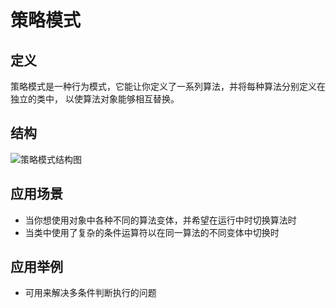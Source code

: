 # 策略模式

## 定义

策略模式是一种行为模式，它能让你定义了一系列算法，并将每种算法分别定义在独立的类中，
以使算法对象能够相互替换。

## 结构

![策略模式结构图](https://img-blog.csdnimg.cn/98e4c11d95f24fc18ceda9473d82c0de.png?x-oss-process=image/watermark,type_ZHJvaWRzYW5zZmFsbGJhY2s,shadow_50,text_Q1NETiBAX2thaWZlaQ==,size_20,color_FFFFFF,t_70,g_se,x_16)

## 应用场景

- 当你想使用对象中各种不同的算法变体，并希望在运行中时切换算法时
- 当类中使用了复杂的条件运算符以在同一算法的不同变体中切换时

## 应用举例

- 可用来解决多条件判断执行的问题
